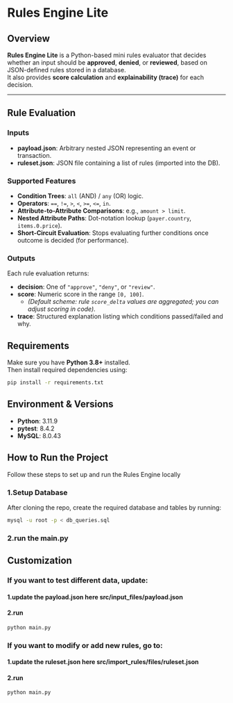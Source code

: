# Rules Engine Lite

## Overview
**Rules Engine Lite** is a Python-based mini rules evaluator that decides whether an input should be **approved**, **denied**, or **reviewed**, based on JSON-defined rules stored in a database.  
It also provides **score calculation** and **explainability (trace)** for each decision.

---

## Rule Evaluation

### Inputs
- **payload.json**: Arbitrary nested JSON representing an event or transaction.  
- **ruleset.json**: JSON file containing a list of rules (imported into the DB).

### Supported Features
- **Condition Trees**: `all` (AND) / `any` (OR) logic.  
- **Operators**: `==`, `!=`, `>`, `<`, `>=`, `<=`, `in`.  
- **Attribute-to-Attribute Comparisons**: e.g., `amount > limit`.  
- **Nested Attribute Paths**: Dot-notation lookup (`payer.country`, `items.0.price`).  
- **Short-Circuit Evaluation**: Stops evaluating further conditions once outcome is decided (for performance).

### Outputs
Each rule evaluation returns:
- **decision**: One of `"approve"`, `"deny"`, or `"review"`.  
- **score**: Numeric score in the range `[0, 100]`.  
  - *(Default scheme: rule `score_delta` values are aggregated; you can adjust scoring in code)*.  
- **trace**: Structured explanation listing which conditions passed/failed and why. 

## Requirements

Make sure you have **Python 3.8+** installed.  
Then install required dependencies using:

```bash
pip install -r requirements.txt

```
## Environment & Versions

- **Python**: 3.11.9
- **pytest**: 8.4.2
- **MySQL**: 8.0.43 

##  How to Run the Project

Follow these steps to set up and run the Rules Engine locally   

### 1.Setup Database
After cloning the repo, create the required database and tables by running:

```bash
mysql -u root -p < db_queries.sql
```
### 2.run the main.py

## Customization
### If you want to test different data, update:
#### 1.update the payload.json here src/input_files/payload.json
#### 2.run 
```bash
python main.py
```

### If you want to modify or add new rules, go to:
#### 1.update the ruleset.json here src/import_rules/files/ruleset.json
#### 2.run 
```bash
python main.py
```
